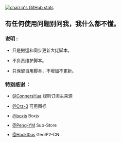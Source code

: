 [![chaizia's GitHub stats](https://github-readme-stats.vercel.app/api?username=chaizia&show_icons=true&count_private=true&icon_color=008080&text_color=00AEFF&bg_color=27282200)](https://github.com/chaizia)
## 有任何使用问题别问我，我什么都不懂。
### 说明 :

* 只是搬运和同步更新大佬脚本。

* 不负责维护脚本。

* 只保留自用脚本，不增加不更新。

### 特别感谢 ：

* [@ConnersHua](https://github.com/ConnersHua/RuleGo/tree/master/Surge) 规则订阅主来源

* [@Orz-3](https://github.com/Orz-3/mini) 可用图标

* [@boxjs](https://chavyleung.gitbook.io/boxjs/) Boxjs

* [@Peng-YM](https://github.com/Peng-YM/Sub-Store/tree/master/config) Sub-Store

* [@Hackl0us](https://github.com/Hackl0us/GeoIP2-CN) GeoIP2-CN
